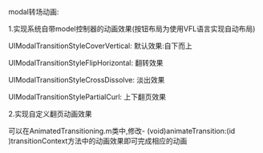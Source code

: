 modal转场动画:

1.实现系统自带model控制器的动画效果(按钮布局为使用VFL语言实现自动布局)

  UIModalTransitionStyleCoverVertical: 默认效果:自下而上
 
  UIModalTransitionStyleFlipHorizontal: 翻转效果
 
  UIModalTransitionStyleCrossDissolve: 淡出效果
 
  UIModalTransitionStylePartialCurl: 上下翻页效果

 2.实现自定义翻页动画效果
 
  可以在AnimatedTransitioning.m类中,修改- (void)animateTransition:(id <UIViewControllerContextTransitioning>)transitionContext方法中的动画效果即可完成相应的动画
